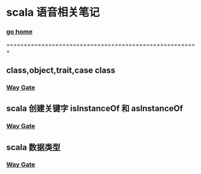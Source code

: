 # scala 语音相关笔记     
### [go home](../README.md)     
=======================================================    
## class,object,trait,case class
### [Way Gate](/class.md)      
 
## scala 创建关键字 isInstanceOf 和 asInstanceOf
### [Way Gate](/keyword.md)      

## scala 数据类型
### [Way Gate](/type.md)     


